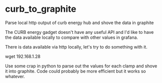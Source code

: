 # curb_to_graphite
Parse local http output of curb energy hub and shove the data in graphite

The CURB energy gadget doesn't have any useful API and I'd like to have the data available locally to compare
with other values in grafana.

There is data available via http locally, let's try to do something with it.

wget 192.168.1.28

Use some crap in python to parse out the values for each clamp and shove it into
graphite.  Code could probably be more efficient but it works so whatever.
